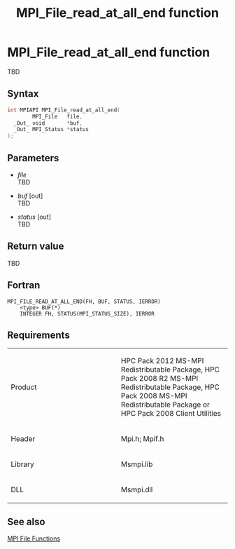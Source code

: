 ﻿---
title: MPI_File_read_at_all_end function
TOCTitle: MPI_File_read_at_all_end function
ms:assetid: d53d47e7-5305-457b-9bf3-2c39d1b62224
ms:mtpsurl: https://msdn.microsoft.com/en-us/library/Dn473347(v=VS.85)
ms:contentKeyID: 59360883
ms.date: 03/28/2018
mtps_version: v=VS.85
f1_keywords:
- MPI_FILE_READ_AT_ALL_END
- mpif/MPI_File_read_at_all_end
- mpi/MPI_FILE_READ_AT_ALL_END
dev_langs:
- C++
- C
---

# MPI\_File\_read\_at\_all\_end function

TBD

## Syntax

``` c++
int MPIAPI MPI_File_read_at_all_end(
        MPI_File   file,
  _Out_ void       *buf,
  _Out_ MPI_Status *status
);
```

## Parameters

  - *file*  
    TBD

  - *buf* \[out\]  
    TBD

  - *status* \[out\]  
    TBD

## Return value

TBD

## Fortran

    MPI_FILE_READ_AT_ALL_END(FH, BUF, STATUS, IERROR)
        <type> BUF(*)
        INTEGER FH, STATUS(MPI_STATUS_SIZE), IERROR

## Requirements

<table>
<colgroup>
<col style="width: 50%" />
<col style="width: 50%" />
</colgroup>
<tbody>
<tr class="odd">
<td><p>Product</p></td>
<td><p>HPC Pack 2012 MS-MPI Redistributable Package, HPC Pack 2008 R2 MS-MPI Redistributable Package, HPC Pack 2008 MS-MPI Redistributable Package or HPC Pack 2008 Client Utilities</p></td>
</tr>
<tr class="even">
<td><p>Header</p></td>
<td>Mpi.h;
Mpif.h</td>
</tr>
<tr class="odd">
<td><p>Library</p></td>
<td>Msmpi.lib</td>
</tr>
<tr class="even">
<td><p>DLL</p></td>
<td>Msmpi.dll</td>
</tr>
</tbody>
</table>


## See also

[MPI File Functions](mpi-file-functions.md)

